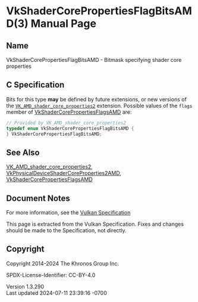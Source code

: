 # VkShaderCorePropertiesFlagBitsAMD(3) Manual Page

## Name

VkShaderCorePropertiesFlagBitsAMD - Bitmask specifying shader core
properties



## <a href="#_c_specification" class="anchor"></a>C Specification

Bits for this type **may** be defined by future extensions, or new
versions of the
[`VK_AMD_shader_core_properties2`](https://registry.khronos.org/vulkan/specs/1.3-extensions/man/html/VK_AMD_shader_core_properties2.html)
extension. Possible values of the `flags` member of
[VkShaderCorePropertiesFlagsAMD](https://registry.khronos.org/vulkan/specs/1.3-extensions/man/html/VkShaderCorePropertiesFlagsAMD.html)
are:

``` c
// Provided by VK_AMD_shader_core_properties2
typedef enum VkShaderCorePropertiesFlagBitsAMD {
} VkShaderCorePropertiesFlagBitsAMD;
```

## <a href="#_see_also" class="anchor"></a>See Also

[VK_AMD_shader_core_properties2](https://registry.khronos.org/vulkan/specs/1.3-extensions/man/html/VK_AMD_shader_core_properties2.html),
[VkPhysicalDeviceShaderCoreProperties2AMD](https://registry.khronos.org/vulkan/specs/1.3-extensions/man/html/VkPhysicalDeviceShaderCoreProperties2AMD.html),
[VkShaderCorePropertiesFlagsAMD](https://registry.khronos.org/vulkan/specs/1.3-extensions/man/html/VkShaderCorePropertiesFlagsAMD.html)

## <a href="#_document_notes" class="anchor"></a>Document Notes

For more information, see the <a
href="https://registry.khronos.org/vulkan/specs/1.3-extensions/html/vkspec.html#VkShaderCorePropertiesFlagBitsAMD"
target="_blank" rel="noopener">Vulkan Specification</a>

This page is extracted from the Vulkan Specification. Fixes and changes
should be made to the Specification, not directly.

## <a href="#_copyright" class="anchor"></a>Copyright

Copyright 2014-2024 The Khronos Group Inc.

SPDX-License-Identifier: CC-BY-4.0

Version 1.3.290  
Last updated 2024-07-11 23:39:16 -0700
